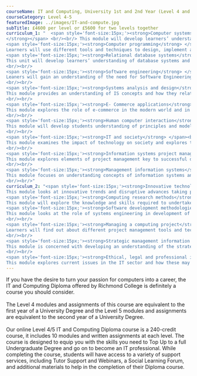 ```yaml
---
courseName: IT and Computing, University 1st and 2nd Year (Level 4 and 5)
courseCategory: Level 4-5
featuredImage: ../images/IT-and-compute.jpg
subTitle: £4600 per level or £5600 for two levels together
curriculum_1: "  <span style='font-size:15px;'><strong>Computer systems and software
</strong></span> <br/><br/> This module will develop learners’ understanding of the integration of hardware and software components.<br/><br/>
<span style='font-size:15px;'><strong>Computer programming</strong> </span> <br/><br/>
Learners will use different tools and techniques to design, implement and test programs, following the system life cycle.<br/><br/>
<span style='font-size:15px;'><strong>Relational database systems</strong> </span><br/><br/>
This unit will develop learners’ understanding of database systems and data analysis and modelling.
<br/><br/>
<span style='font-size:15px;'><strong>Software engineering</strong> </span><br/><br/>
Leaners will gain an understanding of the need for Software Engineering and the different methods and techniques.
<br/><br/>
<span style='font-size:15px;'><strong>Systems analysis and design</strong> </span><br/><br/>
This module provides an understanding of IS concepts and how they relate to organisation needs in respect of business processes and transformation of information.
<br/><br/>
<span style='font-size:15px;'><strong>E- Commerce applications</strong> </span><br/><br/>
This module explores the role of e-commerce in the modern world and in particular the identification of aims and objectives within a business and the design issues arising from the definition of requirements.
<br/><br/>
<span style='font-size:15px;'><strong>Human computer interaction</strong> </span><br/><br/>
This module will develop students understanding of principles and models of human computer interaction and evaluate existing HCI design and principles and use this to help them plan their own prototype multimedia user interface.
<br/><br/>
<span style='font-size:15px;'><strong>IT and society</strong> </span><br/><br/>
This module examines the impact of technology on society and explores trends and changes created. It will examine management issues and potential conflicts in terms of security and data management.
<br/><br/>
<span style='font-size:15px;'><strong>Information systems project management</strong> </span><br/><br/>
This module explores elements of project management key to successful development and implementation of specific IT projects.
<br/><br/>
<span style='font-size:15px;'><strong>Management information systems</strong> </span><br/><br/>
This module focuses on understanding concepts of information systems and how they support business needs in terms of information processing and data processing.
<br/><br/>"
curriculum_2: "<span style='font-size:15px;'><strong>Innovative technologies in computing</strong></span> <br/><br/>
This module looks at innovative trends and disruptive advances taking place and examines the new generation of skills and knowledge that will be required to work successfully in the sector.<br/><br/>
<span style='font-size:15px;'><strong>Computing research methods</strong> </span> <br/><br/>
This module will explore the knowledge and skills required to undertake research in this field and the qualitative and quantitative approaches required including use of literature and design of research proposals.<br/><br/>
<span style='font-size:15px;'><strong>Software development methodologies</strong> </span><br/><br/>
This module looks at the role of systems engineering in development of software and various models of data, software and processes using modelling approaches.
<br/><br/>
<span style='font-size:15px;'><strong>Managing a computing project</strong> </span><br/><br/>
Learners will find out about different project management tools and techniques that can be used when managing a computing project.
<br/><br/>
<span style='font-size:15px;'><strong>Strategic management information systems</strong> </span><br/><br/>
This module is concerned with developing an understanding of the strategic role of MIS within the organisation and how it impacts on the broader objectives and strategy of the business.
<br/><br/>
<span style='font-size:15px;'><strong>Ethical, legal and professional issues in IT</strong> </span><br/><br/>
This module explores current issues in the IT sector and how these may impact on areas of security, confidentiality, privacy and the law."
---
```

If you have the desire to turn your passion for computers into a career, the IT and Computing Diploma offered by Richmond College is definitely a course you should consider.
<br/><br/>
The Level 4 modules and assignments of this course are equivalent to the first year of a University Degree and the Level 5 modules and assignments are equivalent to the second year of a University Degree.
<br/><br/>
Our online Level 4/5 IT and Computing Diploma course is a 240-credit course, it includes 10 modules and written assignments at each level. The course is designed to equip you with the skills you need to Top Up to a full Undergraduate Degree and go on to become an IT professional. While completing the course, students will have access to a variety of support services, including Tutor Support and Webinars, a Social Learning Forum, and additional materials to help in the completion of their Diploma course.